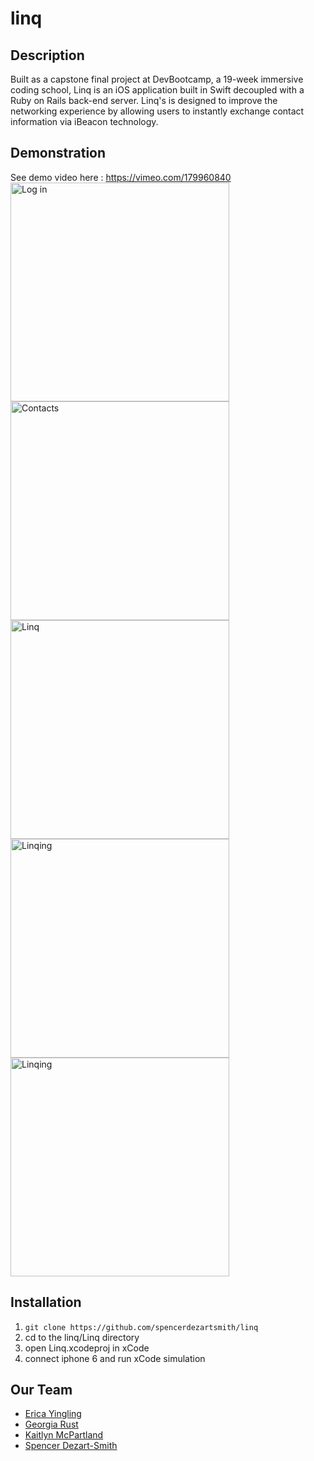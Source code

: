 # linq

## Description
Built as a capstone final project at DevBootcamp, a 19-week immersive coding school, Linq is an iOS application built in Swift decoupled with a Ruby on Rails back-end server. Linq's is designed to improve the networking experience by allowing users to instantly exchange contact information via iBeacon technology. 

## Demonstration
See demo video here : https://vimeo.com/179960840
<img src="https://github.com/spencerdezartsmith/linq/blob/development/readme_files/1.PNG" height="350" alt="Log in">
<img src="https://github.com/spencerdezartsmith/linq/blob/development/readme_files/2.PNG" height="350" alt="Contacts">
<img src="https://github.com/spencerdezartsmith/linq/blob/development/readme_files/3.PNG" height="350" alt="Linq">
<img src="https://github.com/spencerdezartsmith/linq/blob/development/readme_files/4.PNG" height="350" alt="Linqing">
<img src="https://github.com/spencerdezartsmith/linq/blob/development/readme_files/5.PNG" height="350" alt="Linqing">

## Installation
1. `git clone https://github.com/spencerdezartsmith/linq`
2. cd to the linq/Linq directory
3. open Linq.xcodeproj in xCode
4. connect iphone 6 and run xCode simulation


## Our Team
- [Erica Yingling](https://github.com/eyingling02 "Erica Yingling")
- [Georgia Rust](https://github.com/grust101 "Georgia Rust")
- [Kaitlyn McPartland](https://github.com/KaitlynMcPartland "Kaitlyn McPartland")
- [Spencer Dezart-Smith](https://github.com/spencerdezartsmith "Spencer Dezart-Smith]")
